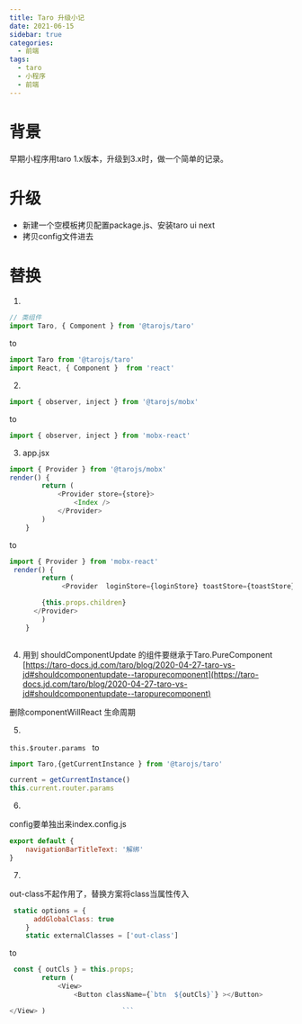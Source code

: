 ```yaml
---
title: Taro 升级小记
date: 2021-06-15
sidebar: true
categories:
  - 前端
tags:
  - taro
  - 小程序
  - 前端
---
```


# 背景
早期小程序用taro 1.x版本，升级到3.x时，做一个简单的记录。

# 升级
- 新建一个空模板拷贝配置package.js、安装taro ui next
- 拷贝config文件进去

# 替换
1. 
```javascript
// 类组件
import Taro, { Component } from '@tarojs/taro'
```
to
```javascript
import Taro from '@tarojs/taro'
import React, { Component }  from 'react'  
```




2. 

```javascript
import { observer, inject } from '@tarojs/mobx'
```
to
```javascript
import { observer, inject } from 'mobx-react'
```

3. app.jsx
```javascript
import { Provider } from '@tarojs/mobx'
render() {
        return (
            <Provider store={store}>
                <Index />
            </Provider>
        )
    }
```

to 
```javascript
import { Provider } from 'mobx-react'
 render() {
        return (
             <Provider  loginStore={loginStore} toastStore={toastStore} rankStore={rankStore} caStore={caStore}>

        {this.props.children}
      </Provider>
        )
    }
 
```


4. 用到 
shouldComponentUpdate 的组件要继承于Taro.PureComponent
[https://taro-docs.jd.com/taro/blog/2020-04-27-taro-vs-jd#shouldcomponentupdate--taropurecomponent](https://taro-docs.jd.com/taro/blog/2020-04-27-taro-vs-jd#shouldcomponentupdate--taropurecomponent)



删除componentWillReact 生命周期

5. 

```this.$router.params ```
to  

```javascript
import Taro,{getCurrentInstance } from '@tarojs/taro'

current = getCurrentInstance()
this.current.router.params

```

6. 
config要单独出来index.config.js
```javascript
export default {
    navigationBarTitleText: '解绑'
}
```

7. 
out-class不起作用了，替换方案将class当属性传入
```javascript
 static options = {
      addGlobalClass: true
    }
    static externalClasses = ['out-class']
```
to
```javascript
 const { outCls } = this.props;
        return (
            <View>
                <Button className={`btn  ${outCls}`} ></Button>

</View> )                   ```

